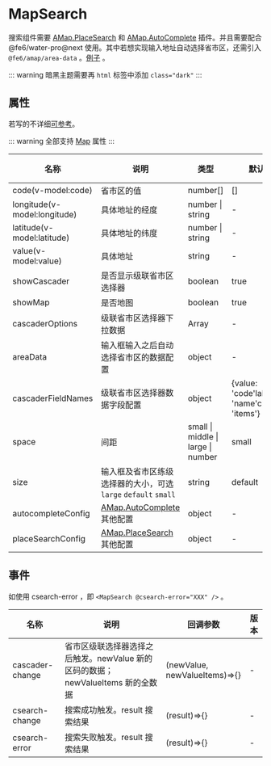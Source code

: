 # MapSearch

搜索组件需要 [AMap.PlaceSearch](https://lbs.amap.com/api/javascript-api/reference/search#m_AMap.PlaceSearch) 和 [AMap.AutoComplete](https://lbs.amap.com/api/javascript-api/reference/search#m_AMap.Autocomplete) 插件。并且需要配合 @fe6/water-pro@next 使用。其中若想实现输入地址自动选择省市区，还需引入 `@fe6/amap/area-data` 。[例子](./demos/more-search) 。

::: warning
暗黑主题需要再 `html` 标签中添加 `class="dark"`
:::

<script setup lang="ts">
  import { onBeforeMount, ref } from 'vue';
  import { MapSearch } from '../../components';
  import { areaData } from '../../components/area-data';
  import '@fe6/water-pro/dist/water.dark.min.css'

  // 搜索 start
  const theCode = ref<number[]>([]);
  const theRegion = ref([]);
  const getRegions = () => {
    fetch('https://api.dev.mosh.cn/public/region/tree?level=3')
      .then((response) => response.json())
      .then((data) => {
        if (data.code === 10000) {
          theRegion.value = data.data;
        }
      });
  };
  const theValue = ref('');
  const theLatitude = ref('');
  const theLongitude = ref('');

  onBeforeMount(() => {
    getRegions();
  });
</script>

<MapSearch
  v-model:code="theCode"
  v-model:longitude="theLongitude"
  v-model:latitude="theLatitude"
  v-model:value="theValue"
  :cascaderOptions="theRegion"
  map-key="e37740bc1cc102bdc13fe10b02d82de6"
  :securityConfig="{ securityJsCode: '618328f70209e0ce7566f84258326f5d' }"
  :plugins="['AMap.PlaceSearch', 'AMap.AutoComplete']"
  :areaData="areaData"
/>

## 属性

若写的不详细[可参考](https://lbs.amap.com/api/javascript-api/reference/overlay#rectangle)。

::: warning
全部支持 [Map](http://localhost:5173/configs/map.html#%E5%B1%9E%E6%80%A7) 属性
:::

|名称|说明|类型|默认值|版本|
|--|--|--|--|--|
|code(v-model:code)|省市区的值|number[]|[]| - |
|longitude(v-model:longitude)|具体地址的经度|number \| string| - | - |
|latitude(v-model:latitude)|具体地址的纬度|number \| string| - | - |
|value(v-model:value)|具体地址|string| - | - |
|showCascader|是否显示级联省市区选择器|boolean|true| - |
|showMap|是否地图|boolean|true| - |
|cascaderOptions|级联省市区选择器下拉数据|Array| - | - |
|areaData|输入框输入之后自动选择省市区的数据配置|object| - | - |
|cascaderFieldNames|级联省市区选择器数据字段配置|object|{value: 'code'label: 'name'children: 'items'}| - |
|space|间距|small \| middle \| large \| number|small| - |
|size|输入框及省市区练级选择器的大小，可选 `large` `default` `small`|string|default| - |
|autocompleteConfig|[AMap.AutoComplete](https://lbs.amap.com/api/javascript-api/reference/search#m_AMap.Autocomplete) 其他配置|object| - | - |
|placeSearchConfig|[AMap.PlaceSearch](https://lbs.amap.com/api/javascript-api/reference/search#m_AMap.PlaceSearch) 其他配置|object| - | - |

## 事件

如使用 csearch-error ，即 `<MapSearch @csearch-error="XXX" />` 。

|名称|说明|回调参数|版本|
|--|--|--|--|
|cascader-change|省市区级联选择器选择之后触发。newValue 新的区码的数据； newValueItems 新的全数据 |(newValue, newValueItems)=>{}| - |
|csearch-change|搜索成功触发。result 搜索结果 |(result)=>{}| - |
|csearch-error|搜索失败触发。result 搜索结果 |(result)=>{}| - |
